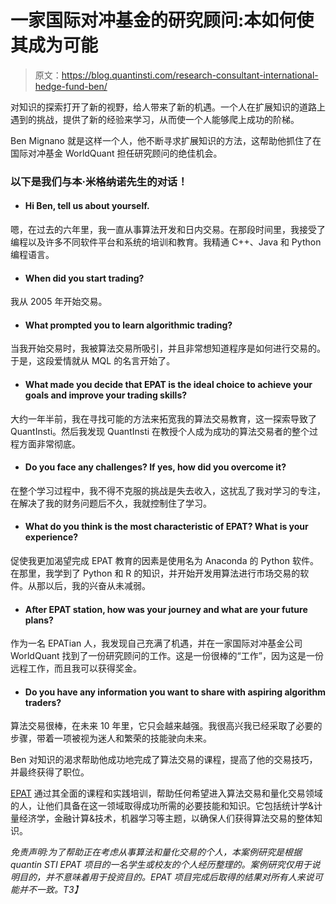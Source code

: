 # 一家国际对冲基金的研究顾问:本如何使其成为可能

> 原文：<https://blog.quantinsti.com/research-consultant-international-hedge-fund-ben/>

对知识的探索打开了新的视野，给人带来了新的机遇。一个人在扩展知识的道路上遇到的挑战，提供了新的经验来学习，从而使一个人能够爬上成功的阶梯。

Ben Mignano 就是这样一个人，他不断寻求扩展知识的方法，这帮助他抓住了在国际对冲基金 WorldQuant 担任研究顾问的绝佳机会。

### 以下是我们与本·米格纳诺先生的对话！

*   #### Hi Ben, tell us about yourself.

嗯，在过去的六年里，我一直从事算法开发和日内交易。在那段时间里，我接受了编程以及许多不同软件平台和系统的培训和教育。我精通 C++、Java 和 Python 编程语言。

*   #### When did you start trading?

我从 2005 年开始交易。

*   #### What prompted you to learn algorithmic trading?

当我开始交易时，我被算法交易所吸引，并且非常想知道程序是如何进行交易的。于是，这段爱情就从 MQL 的名言开始了。

*   #### What made you decide that EPAT is the ideal choice to achieve your goals and improve your trading skills?

大约一年半前，我在寻找可能的方法来拓宽我的算法交易教育，这一探索导致了 QuantInsti。然后我发现 QuantInsti 在教授个人成为成功的算法交易者的整个过程方面非常彻底。

*   #### Do you face any challenges? If yes, how did you overcome it?

在整个学习过程中，我不得不克服的挑战是失去收入，这扰乱了我对学习的专注，在解决了我的财务问题后不久，我就控制住了学习。

*   #### What do you think is the most characteristic of EPAT? What is your experience?

促使我更加渴望完成 EPAT 教育的因素是使用名为 Anaconda 的 Python 软件。在那里，我学到了 Python 和 R 的知识，并开始开发用算法进行市场交易的软件。从那以后，我的兴奋从未减弱。

*   #### After EPAT station, how was your journey and what are your future plans?

作为一名 EPATian 人，我发现自己充满了机遇，并在一家国际对冲基金公司 WorldQuant 找到了一份研究顾问的工作。这是一份很棒的“工作”，因为这是一份远程工作，而且我可以获得奖金。

*   #### Do you have any information you want to share with aspiring algorithm traders?

算法交易很棒，在未来 10 年里，它只会越来越强。我很高兴我已经采取了必要的步骤，带着一项被视为迷人和繁荣的技能驶向未来。

Ben 对知识的渴求帮助他成功地完成了算法交易的课程，提高了他的交易技巧，并最终获得了职位。

[EPAT](https://www.quantinsti.com/epat) 通过其全面的课程和实践培训，帮助任何希望进入算法交易和量化交易领域的人，让他们具备在这一领域取得成功所需的必要技能和知识。它包括统计学&计量经济学，金融计算&技术，机器学习等主题，以确保人们获得算法交易的整体知识。

*免责声明:为了帮助正在考虑从事算法和量化交易的个人，本案例研究是根据 quantin STI EPAT 项目的一名学生或校友的个人经历整理的。案例研究仅用于说明目的，并不意味着用于投资目的。EPAT 项目完成后取得的结果对所有人来说可能并不一致。T3】*